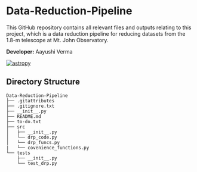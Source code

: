 # Data-Reduction-Pipeline

This GitHub repository contains all relevant files and outputs relating to this project, which is a data reduction pipeline for reducing datasets from the 1.8-m telescope at Mt. John Observatory.

**Developer:** Aayushi Verma 

[![astropy](http://img.shields.io/badge/powered%20by-AstroPy-orange.svg?style=flat)](http://www.astropy.org/)

## Directory Structure
```
Data-Reduction-Pipeline
├── .gitattributes
├── .gitignore.txt
├── __init__.py
├── README.md
├── to-do.txt
├── src
│   ├── __init__.py         
│   └── drp_code.py
│   └── drp_funcs.py
|   └── covenience_functions.py
└── tests
    ├── __init__.py         
    └── test_drp.py
```
